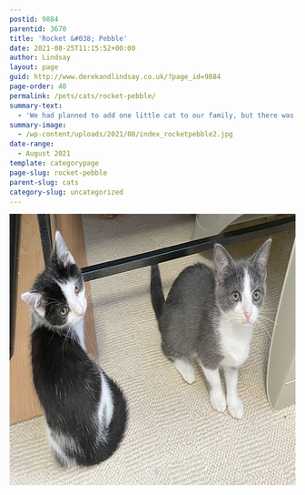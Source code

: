 ```yaml
---
postid: 9884
parentid: 3670
title: 'Rocket &#038; Pebble'
date: 2021-08-25T11:15:52+00:00
author: Lindsay
layout: page
guid: http://www.derekandlindsay.co.uk/?page_id=9884
page-order: 40
permalink: /pets/cats/rocket-pebble/
summary-text:
  - 'We had planned to add one little cat to our family, but there was no way we could resist these two little sweet faces staring back at us from the RSPCA website.  There were a few obstacles in our way, but some things are meant to be.'
summary-image:
  - /wp-content/uploads/2021/08/index_rocketpebble2.jpg
date-range:
  - August 2021
template: categorypage
page-slug: rocket-pebble
parent-slug: cats
category-slug: uncategorized
---
```

<img src="/wp-content/uploads/2021/08/header_0984.jpg" alt="Cute little kittens, Rocket and Pebble " title="Cute little kittens, Rocket and Pebble " width="780" height="477" class="aligncenter size-full wp-image-10058" />